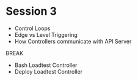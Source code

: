 # Session 3

- Control Loops
- Edge vs Level Triggering
- How Controllers communicate with API Server

BREAK

- Bash Loadtest Controller
- Deploy Loadtest Controller
